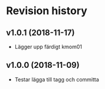 Revision history
===================


v1.0.1 (2018-11-17)
-------------------

* Lägger upp färdigt kmom01


v1.0.0 (2018-11-09)
-------------------

* Testar lägga till tagg och committa
